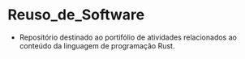 # Reuso_de_Software

- Repositório destinado ao portifólio de atividades relacionados ao conteúdo da linguagem de programação Rust.
